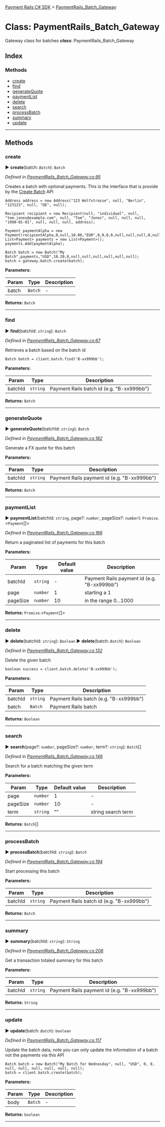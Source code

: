 [Payment Rails C# SDK](../README.md) > [PaymentRails_Batch_Gateway](../classes/PaymentRails_Batch_Gateway.md)



# Class: PaymentRails_Batch_Gateway


Gateway class for batches
*__class__*: PaymentRails_Batch_Gateway


## Index

### Methods

* [create](PaymentRails_Batch_Gateway.md#create)
* [find](PaymentRails_Batch_Gateway.md#find)
* [generateQuote](PaymentRails_Batch_Gateway.md#generatequote)
* [paymentList](PaymentRails_Batch_Gateway.md#paymentlist)
* [delete](PaymentRails_Batch_Gateway.md#delete)
* [search](PaymentRails_Batch_Gateway.md#search)
* [processBatch](PaymentRails_Batch_Gateway.md#processBatch)
* [summary](PaymentRails_Batch_Gateway.md#summary)
* [update](PaymentRails_Batch_Gateway.md#update)



---
## Methods
<a id="create"></a>

###  create

► **create**(batch: *`Batch`*): `Batch`



*Defined in [PaymentRails_Batch_Gateway.cs:95](https://github.com/PaymentRails/paymentrails_dotnet/tree/master/paymentrails/PaymentRails_Batch_Gateway.cs#L95)*



Creates a batch with optional payments. This is the interface that is provide by the [Create Batch](http://docs.paymentrails.com/api/#create-a-batch) API

    Address address = new Address("123 Wolfstrasse", null, "Berlin", "123123", null, "DE", null);
    
    Recipient recipient = new Recipient(null, "individual", null, "tom.jones@example.com", null, "Tom", "Jones", null, null, null, "1990-01-01", null, null, null, address);
           
    Payment paymentAlpha = new Payment(recipientAlpha,0,null,10.00,"EUR",0,0,0,0,null,null,null,0,null,null,null,null,null);
    List<Payment> payments = new List<Payment>();
    payments.Add(paymentAlpha);

    Batch batch = new Batch("My Batch",payments,"USD",10.20,0,null,null,null,null,null,null);
    batch = gateway.batch.create(batch);


**Parameters:**

| Param | Type | Description |
| ------ | ------ | ------ |
| batch | `Batch`   |  - |





**Returns:** `Batch`





___

<a id="find"></a>

###  find

► **find**(batchId: *`string`*): `Batch`



*Defined in [PaymentRails_Batch_Gateway.cs:67](https://github.com/PaymentRails/paymentrails_dotnet/tree/master/paymentrails/PaymentRails_Batch_Gateway.cs#L67)*



Retrieves a batch based on the batch id

    Batch batch = client.batch.find('B-xx999bb');


**Parameters:**

| Param | Type | Description |
| ------ | ------ | ------ |
| batchId | `string`   |  Payment Rails batch id (e.g. "B-xx999bb") |





**Returns:** `Batch`





___

<a id="generatequote"></a>

###  generateQuote

► **generateQuote**(batchId: *`string`*): `Batch`



*Defined in [PaymentRails_Batch_Gateway.cs:182](https://github.com/PaymentRails/paymentrails_dotnet/tree/master/paymentrails/PaymentRails_Batch_Gateway.cs#L182)*



Generate a FX quote for this batch


**Parameters:**

| Param | Type | Description |
| ------ | ------ | ------ |
| batchId | `string`   |  Payment Rails payment id (e.g. "B-xx999bb") |





**Returns:** `Batch`





___

<a id="paymentlist"></a>

###  paymentList

► **paymentList**(batchId: *`string`*, page?: *`number`*, pageSize?: *`number`*): `Promise`.<`Payment`[]>



*Defined in [PaymentRails_Batch_Gateway.cs:166](https://github.com/PaymentRails/paymentrails_dotnet/tree/master/paymentrails/PaymentRails_Batch_Gateway.cs#L166)*



Return a paginated list of payments for this batch


**Parameters:**

| Param | Type | Default value | Description |
| ------ | ------ | ------ | ------ |
| batchId | `string`  | - |   Payment Rails payment id (e.g. "B-xx999bb") |
| page | `number`  | 1 |   starting a 1 |
| pageSize | `number`  | 10 |   in the range 0...1000 |





**Returns:** `Promise`.<`Payment`[]>





___

<a id="delete"></a>

###  delete

► **delete**(batchId: *`string`*): `Boolean`
► **delete**(batch: *`Batch`*): `Boolean`


*Defined in [PaymentRails_Batch_Gateway.cs:132](https://github.com/PaymentRails/paymentrails_dotnet/tree/master/paymentrails/PaymentRails_Batch_Gateway.cs#L132)*



Delete the given batch

    boolean success = client.batch.delete('B-xx999bb');


**Parameters:**

| Param | Type | Description |
| ------ | ------ | ------ |
| batchId | `string`   |  Payment Rails batch (e.g. "B-xx999bb") |
| batch | `Batch`   |  Payment Rails batch |




**Returns:** `Boolean`





___

<a id="search"></a>

###  search

► **search**(page?: *`number`*, pageSize?: *`number`*, term?: *`string`*): `Batch`[]



*Defined in [PaymentRails_Batch_Gateway.cs:146](https://github.com/PaymentRails/paymentrails_dotnet/tree/master/paymentrails/PaymentRails_Batch_Gateway.cs#L146)*



Search for a batch matching the given term


**Parameters:**

| Param | Type | Default value | Description |
| ------ | ------ | ------ | ------ |
| page | `number`  | 1 |   - |
| pageSize | `number`  | 10 |   - |
| term | `string`  | &quot;&quot; |   string search term |





**Returns:** `Batch`[]





___

<a id="processBatch"></a>

###  processBatch

► **processBatch**(batchId: *`string`*): `Batch`



*Defined in [PaymentRails_Batch_Gateway.cs:194](https://github.com/PaymentRails/paymentrails_dotnet/tree/master/paymentrails/PaymentRails_Batch_Gateway.cs#L194)*



Start processing this batch


**Parameters:**

| Param | Type | Description |
| ------ | ------ | ------ |
| batchId | `string`   |  Payment Rails batch id (e.g. "B-xx999bb") |





**Returns:** `Batch`





___

<a id="summary"></a>

###  summary

► **summary**(batchId: *`string`*): `String`



*Defined in [PaymentRails_Batch_Gateway.cs:206](https://github.com/PaymentRails/paymentrails_dotnet/tree/master/paymentrails/PaymentRails_Batch_Gateway.cs#L206)*



Get a transaction totaled summary for this batch


**Parameters:**

| Param | Type | Description |
| ------ | ------ | ------ |
| batchId | `string`   |  Payment Rails payment id (e.g. "B-xx999bb") |





**Returns:** `String`





___

<a id="update"></a>

###  update

► **update**(batch: *`Batch`*): `boolean`



*Defined in [PaymentRails_Batch_Gateway.cs:117](https://github.com/PaymentRails/paymentrails_dotnet/tree/master/paymentrails/PaymentRails_Batch_Gateway.cs#L117)*



Update the batch data, note you can only update the information of a batch not the payments via this API

    Batch batch = new Batch("My Batch for Wednesday", null, "USD", 0, 0, null, null, null, null, null, null);
    batch = client.batch.create(batch);


**Parameters:**

| Param | Type | Description |
| ------ | ------ | ------ |
| body | `Batch`   |  - |





**Returns:** `boolean`





___


